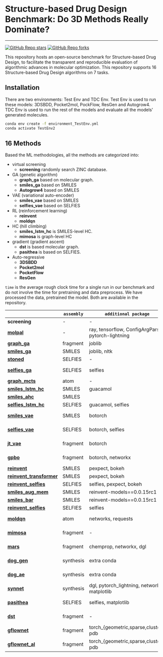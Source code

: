 # Structure-based Drug Design Benchmark: Do 3D Methods Really Dominate?

---

[![GitHub Repo stars](https://img.shields.io/github/stars/zkysfls/2024-sbdd-benchmark)](https://github.com/zkysfls/2024-sbdd-benchmark/stargazers)
[![GitHub Repo forks](https://img.shields.io/github/forks/zkysfls/2024-sbdd-benchmark)](https://github.com/zkysfls/2024-sbdd-benchmark/network/members)


This repository hosts an open-source benchmark for Structure-based Drug Design, to facilitate the transparent and reproducible evaluation of algorithmic advances in molecular optimization. This repository supports 16 Structure-based Drug Design algorithms on 7 tasks.

## Installation 

There are two environments: Test Env and TDC Env. Test Env is used to run these models: 3DSBDD, Pocket2mol, PockFlow, ResGen and Autogrow4.
TDC Env is used to run the rest of the models and evaluate all the models' generated molecules.

```bash
conda env create -f environment_TestEnv.yml
conda activate TestEnv2
```


<!-- pip install guacamol  -->
<!-- pip install networkx  -->
<!-- pip install joblib  -->



## 16 Methods


Based the ML methodologies, all the methods are categorized into: 
* virtual screening
    * **screening** randomly search ZINC database. 
* GA (genetic algorithm)
    * **graph\_ga** based on molecular graph.
    * **smiles\_ga** based on SMILES
    * **Autogrow4** based on SMILES 
* VAE (variational auto-encoder)
    * **smiles\_vae** based on SMILES
    * **selfies\_vae** based on SELFIES
* RL (reinforcement learning)
    * **reinvent** 
    * **moldqn** 
* HC (hill climbing)
    * **smiles\_lstm\_hc** is SMILES-level HC. 
    * **mimosa** is graph-level HC
* gradient (gradient ascent)
    * **dst** is based molecular graph. 
    * **pasithea** is based on SELFIES. 
* Auto-regressive
    * **3DSBDD**  
    * **Pocket2mol** 
    * **PocketFlow**
    * **ResGen** 

`time` is the average rough clock time for a single run in our benchmark and do not involve the time for pretraining and data preprocess. 
We have processed the data, pretrained the model. Both are available in the repository. 

|                                                                                                           | `assembly` | `additional package`                          | `time`    | `requires_gpu` |
|-----------------------------------------------------------------------------------------------------------|------------|-----------------------------------------------|-----------|---------|
| **screening**                                                                                             | -          | -                                             | 2 min     |    no     |
| **[molpal](https://pubs.rsc.org/en/content/articlehtml/2021/sc/d0sc06805e)**                              | -          | ray, tensorflow, ConfigArgParse, pytorch-lightning        | 1 hour    |    no     |
| **[graph\_ga](https://pubs.rsc.org/en/content/articlelanding/2019/sc/c8sc05372c)**                        | fragment   | joblib                                        | 3 min     |   no    |
| **[smiles\_ga](https://pubs.acs.org/doi/10.1021/acs.jcim.8b00839)**                                       | SMILES     | joblib, nltk                                  | 2 min     |    no     |
| **[stoned](https://chemrxiv.org/engage/chemrxiv/article-details/60c753f00f50db6830397c37)**               | SELFIES    | -                                             | 3 min     |    no    |
| **[selfies\_ga](https://openreview.net/forum?id=H1lmyRNFvr)**                                             | SELFIES    | selfies                                       | 20 min    |    no     |
| **[graph\_mcts](https://pubs.rsc.org/en/content/articlelanding/2019/sc/c8sc05372c)**                      | atom       | -                                             | 2 min     |    no     |
| **[smiles\_lstm\_hc](https://pubs.acs.org/doi/10.1021/acs.jcim.8b00839)**                                 | SMILES     | guacamol                                      | 4 min     |    no     |
| **[smiles\_ahc](https://arxiv.org/pdf/2212.01385.pdf)**                                                   | SMILES     |                                               | 4 min     |    no     |
| **[selfies\_lstm\_hc](https://pubs.acs.org/doi/10.1021/acs.jcim.8b00839)**                                | SELFIES    | guacamol, selfies                             | 4 min     |    yes    |
| **[smiles\_vae](https://arxiv.org/pdf/1610.02415.pdf)**                                                   | SMILES     | botorch                                       | 20 min    |    yes     |
| **[selfies\_vae](https://arxiv.org/pdf/1610.02415.pdf)**                                                  | SELFIES    | botorch, selfies                              | 20 min    |    yes     |
| **[jt\_vae](https://arxiv.org/pdf/1802.04364.pdf)**                                                       | fragment   | botorch                                       | 20 min    |    yes     |
| **[gpbo](https://openreview.net/forum?id=gS3XMun4cl_)**                                                   | fragment   | botorch, networkx                             | 15 min    |    no     |
| **[reinvent](https://arxiv.org/abs/1704.07555)**                                                          | SMILES     | pexpect, bokeh                                | 2 min     |    yes    |
| **[reinvent\_transformer](https://arxiv.org/pdf/2310.05365)**                                             | SMILES     | pexpect, bokeh                                | 2 min     |    yes    |
| **[reinvent\_selfies](https://arxiv.org/abs/1704.07555)**                                                 | SELFIES    | selfies, pexpect, bokeh                       | 3 min     |    yes     |
| **[smiles\_aug\_mem](https://chemrxiv.org/engage/chemrxiv/article-details/6464dc3ea32ceeff2dcbd948)**     | SMILES     | reinvent-models==0.0.15rc1                    | 2 min     |    yes     |
| **[smiles\_bar](https://pubs.acs.org/doi/full/10.1021/acs.jcim.2c00838)**                                 | SMILES     | reinvent-models==0.0.15rc1                    | 2 min     |    yes     |
| **[reinvent\_selfies](https://arxiv.org/abs/1704.07555)**                                                 | SELFIES    | selfies                                       | 3 min     |    yes     |
| **[moldqn](https://www.nature.com/articles/s41598-019-47148-x?ref=https://githubhelp.com)**               | atom       | networks, requests                            | 60 min    |     yes    |
| **[mimosa](https://arxiv.org/abs/2010.02318)**                                                            | fragment   | -                                             | 10 min    |     yes    |
| **[mars](https://openreview.net/pdf?id=kHSu4ebxFXY)**                                                     | fragment   | chemprop, networkx, dgl                       | 20 min    |    yes     |
| **[dog\_gen](https://proceedings.neurips.cc/paper/2020/file/4cc05b35c2f937c5bd9e7d41d3686fff-Paper.pdf)** | synthesis  | extra conda                                   | 120 min   |     yes    |
| **[dog\_ae](https://proceedings.neurips.cc/paper/2020/file/4cc05b35c2f937c5bd9e7d41d3686fff-Paper.pdf)**  | synthesis  | extra conda                                   | 50 min    |    yes     |
| **[synnet](https://openreview.net/forum?id=FRxhHdnxt1)**                                                  | synthesis  | dgl, pytorch_lightning, networkx, matplotlib  | 2-5 hours |    yes     |
| **[pasithea](https://arxiv.org/pdf/2012.09712.pdf)**                                                      | SELFIES    | selfies, matplotlib                           | 50 min    |    yes     |
| **[dst](https://openreview.net/pdf?id=w_drCosT76)**                                                       | fragment   | -                                             | 120 min   |    no     |
| **[gflownet](https://arxiv.org/abs/2106.04399)**                                                          | fragment   | torch_{geometric,sparse,cluster}, pdb         | 30 min    |     yes    |
| **[gflownet\_al](https://arxiv.org/abs/2106.04399)**                                                      | fragment   | torch_{geometric,sparse,cluster}, pdb         | 30 min    |    yes     ||





